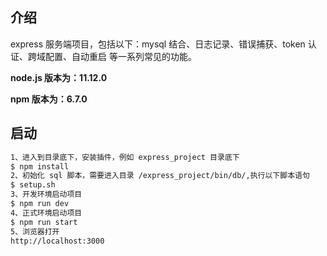 ## 介绍

express 服务端项目，包括以下：mysql 结合、日志记录、错误捕获、token 认证、跨域配置、自动重启 等一系列常见的功能。

**node.js 版本为：11.12.0**

**npm 版本为：6.7.0**

## 启动

``` bash
1、进入到目录底下，安装插件，例如 express_project 目录底下
$ npm install
2、初始化 sql 脚本，需要进入目录 /express_project/bin/db/,执行以下脚本语句
$ setup.sh
3、开发环境启动项目
$ npm run dev
4、正式环境启动项目
$ npm run start
5、浏览器打开
http://localhost:3000
```

